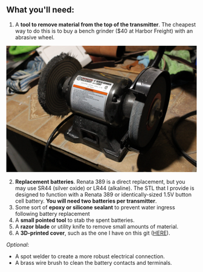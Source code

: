 **What you'll need**:
-

1. A **tool to remove material from the top of the transmitter**. The cheapest way to do this is to buy a bench grinder ($40 at Harbor Freight) with an abrasive wheel.

![Abrasive wheel on bench grinder from Harbor Freight](https://github.com/jakebenz/cgm-media/blob/master/battery-replacement-album/IMG_6289.JPG)

2. **Replacement batteries**. Renata 389 is a direct replacement, but you may use SR44 (silver oxide) or LR44 (alkaline). The STL that I provide is designed to function with a Renata 389 or identically-sized 1.5V button cell battery. **You will need two batteries per transmitter**.
3. Some sort of **epoxy or silicone sealant** to prevent water ingress following battery replacement
4. A **small pointed tool** to stab the spent batteries.
5. A **razor blade** or utility knife to remove small amounts of material.
6. A **3D-printed cover**, such as the one I have on this git ([HERE](https://github.com/jakebenz/cgm/blob/master/battery-replacement/G5_cover_nocutout.stl)).

_Optional_:

- A spot welder to create a more robust electrical connection.
- A brass wire brush to clean the battery contacts and terminals.